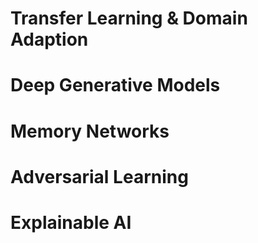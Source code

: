 # Transfer Learning & Domain Adaption
# Deep Generative Models
# Memory Networks
# Adversarial Learning
# Explainable AI
